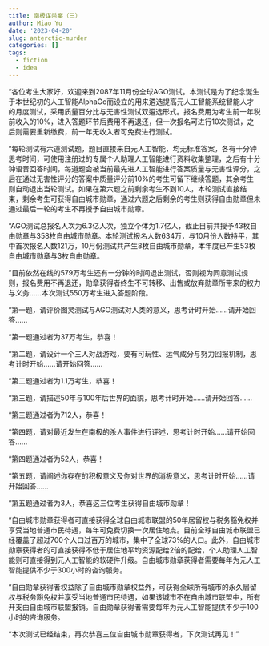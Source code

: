 ```yaml
---
title: 南极谋杀案（三）
author: Miao Yu
date: '2023-04-20'
slug: anterctic-murder
categories: []
tags:
  - fiction
  - idea
---
```


“各位考生大家好，欢迎来到2087年11月份全球AGO测试。本测试是为了纪念诞生于本世纪初的人工智能AlphaGo而设立的用来遴选提高元人工智能系统智能人才的月度测试，采用质量百分比与无害性测试双遴选形式。报名费用为考生前一年税前收入的10%，进入答题环节后费用不再退还，但一次报名可进行10次测试，之后则需要重新缴费，前一年无收入者可免费进行测试。

“每轮测试有六道测试题，题目直接来自元人工智能，均无标准答案，各有十分钟思考时间，可使用注册过的专属个人助理人工智能进行资料收集整理，之后有十分钟语音回答时间，每道题会被当前最先进人工智能进行答案质量与无害性评分，之后在通过无害性评分的答案中质量评分前10%的考生可留下继续答题，其余考生则自动退出当轮测试。如果在第六题之前剩余考生不到10人，本轮测试直接结束，剩余考生可获得自由城市勋章，通过六题之后剩余的考生则获得自由勋章但未通过最后一轮的考生不再授予自由城市勋章。

“AGO测试总报名人次为6.3亿人次，独立个体为1.7亿人，截止目前共授予43枚自由勋章与358枚自由城市勋章。本轮测试报名人数634万，与10月份人数持平，其中首次报名人数121万，10月份测试共产生8枚自由城市勋章，本年度已产生53枚自由城市勋章与3枚自由勋章。

”目前依然在线的579万考生还有一分钟的时间退出测试，否则视为同意测试规则，报名费用不再退还，勋章获得者终生不可转移、出售或放弃勋章所带来的权力与义务……本次测试550万考生进入答题阶段。

“第一题，请评价图灵测试与AGO测试对人类的意义，思考计时开始……请开始回答……

“第一题通过者为37万考生，恭喜！

“第二题，请设计一个三人对战游戏，要有可玩性、运气成分与努力回报机制，思考计时开始……请开始回答……

“第二题通过者为1.1万考生，恭喜！

“第三题，请描述50年与100年后世界的面貌，思考计时开始……请开始回答……

“第三题通过者为712人，恭喜！

“第四题，请对最近发生在南极的杀人事件进行评述，思考计时开始……请开始回答……

“第四题通过者为52人，恭喜！

“第五题，请阐述你存在的积极意义及你对世界的消极意义，思考计时开始……请开始回答……

“第五题通过者为3人，恭喜这三位考生获得自由城市勋章！

“自由城市勋章获得者可直接获得全球自由城市联盟的50年居留权与税务豁免权并享受当地普通市民待遇，每年可免费切换一次居住地点。目前全球自由城市联盟已经覆盖了超过700个人口过百万的城市，集中了全球73%的人口。此外，自由城市勋章获得者的可直接获得不低于居住地平均资源配给2倍的配给，个人助理人工智能则可直接得到元人工智能的软硬件升级。自由城市勋章获得者需要每年为元人工智能提供不少于300小时的咨询服务。

“自由勋章获得者权益除了自由城市勋章权益外，可获得全球所有城市的永久居留权与税务豁免权并享受当地普通市民待遇，如果该城市不在自由城市联盟中，所有开支由自由城市联盟报销。自由勋章获得者需要每年为元人工智能提供不少于100小时的咨询服务。

“本次测试已经结束，再次恭喜三位自由城市勋章获得者，下次测试再见！”
